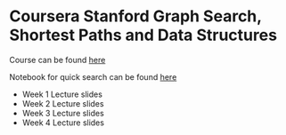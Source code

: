 # Coursera Stanford Graph Search, Shortest Paths and Data Structures

Course can be found [here](https://www.coursera.org/learn/algorithms-graphs-data-structures)

Notebook for quick search can be found [here](https://ssq.github.io/2017/07/17/Coursera%20S%20Algorithms%20Specialization%20Notebook/)

- Week 1 Lecture slides
- Week 2 Lecture slides
- Week 3 Lecture slides
- Week 4 Lecture slides
